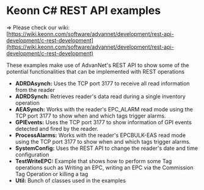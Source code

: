# Keonn C\# REST API examples

&#8658; Please check our wiki: [https://wiki.keonn.com/software/advannet/development/rest-api-development/c-rest-development](https://wiki.keonn.com/software/advannet/development/rest-api-development/c-rest-development)

These examples make use of AdvanNet's REST API to show some of the potential functionalities that can be implemented with REST operations

* **ADRDAsynch:** Uses the TCP port 3177 to receive all read information from the reader
* **ADRDSynch:** Retrieves reader's data read during a single inventory operation
* **AEASynch:** Works with the reader's EPC_ALARM read mode using the TCP port 3177 to show when and which tags trigger alarms.
* **GPIEvents:** Uses the TCP port 3177 to show information of GPI events detected and fired by the reader.
* **ProcessAlarms:** Works with the reader's EPCBULK-EAS read mode using the TCP port 3177 to show when and which tags trigger alarms.
* **SystemConfig:** Uses the REST API to change the reader's date and time configuration
* **TestWriteEPC:** Example that shows how to perform some Tag operations such as Writing an EPC, writing an EPC via the Commission Tag Operation or killing a tag
* **Util:**  Bunch of classes used in the examples
